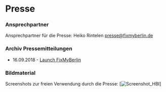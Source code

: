 # Presse

### Ansprechpartner
Ansprechpartner für die Presse: Heiko Rintelen presse@fixmyberlin.de

### Archiv Pressemitteilungen
+ 16.09.2018 - [Launch FixMyBerlin](./uploads/pm_fmb_180916.pdf "Launch-FixMyBerlin")

### Bildmaterial
Screenshots zur freien Verwendung durch die Presse:
[![Screenshot_HBI](./uploads/scs1.jpg "Screenshot-Happy-Bike-Level")]
